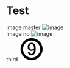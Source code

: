# Test
image master
![image](https://github.com/Jimmy-Dai/Test/master/title9.png)
<br>
image no 
![image](https://github.com/Jimmy-Dai/Test/title9.png)
<br>
third
![title9](https://github.com/Jimmy-Dai/Test/blob/master/title9.png)